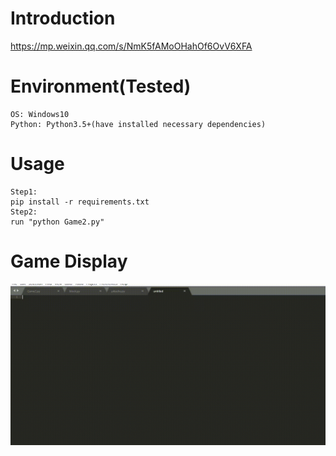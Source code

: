 # Introduction
https://mp.weixin.qq.com/s/NmK5fAMoOHahOf6OvV6XFA

# Environment(Tested)
```
OS: Windows10
Python: Python3.5+(have installed necessary dependencies)
```

# Usage
```
Step1:
pip install -r requirements.txt
Step2:
run "python Game2.py"
```

# Game Display
![giphy](effect/running.gif)
